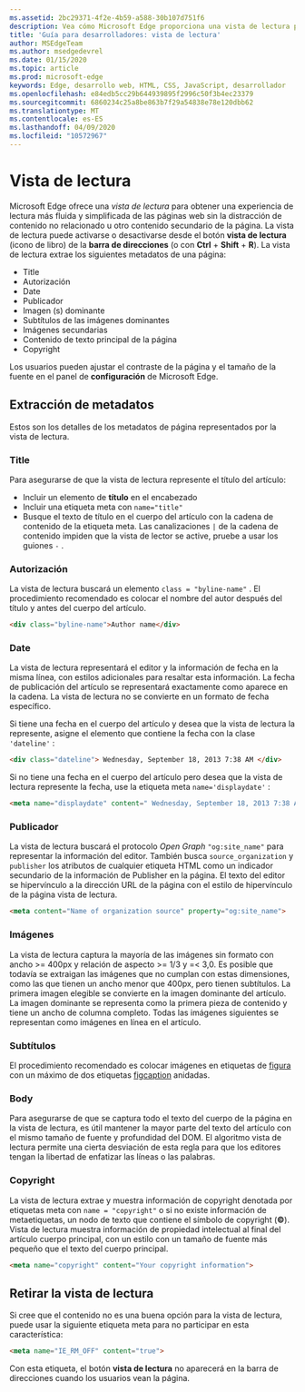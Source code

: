 ```yaml
---
ms.assetid: 2bc29371-4f2e-4b59-a588-30b107d751f6
description: Vea cómo Microsoft Edge proporciona una vista de lectura para las páginas web para habilitar la lectura sin adición.
title: 'Guía para desarrolladores: vista de lectura'
author: MSEdgeTeam
ms.author: msedgedevrel
ms.date: 01/15/2020
ms.topic: article
ms.prod: microsoft-edge
keywords: Edge, desarrollo web, HTML, CSS, JavaScript, desarrollador
ms.openlocfilehash: e84edb5cc29b644939895f2996c50f3b4ec23379
ms.sourcegitcommit: 6860234c25a8be863b7f29a54838e78e120dbb62
ms.translationtype: MT
ms.contentlocale: es-ES
ms.lasthandoff: 04/09/2020
ms.locfileid: "10572967"
---
```

# Vista de lectura

Microsoft Edge ofrece una *vista de lectura* para obtener una experiencia de lectura más fluida y simplificada de las páginas web sin la distracción de contenido no relacionado u otro contenido secundario de la página. La vista de lectura puede activarse o desactivarse desde el botón **vista de lectura** (icono de libro) de la **barra de direcciones** (o con **Ctrl**  +  **Shift**  +  **R**). La vista de lectura extrae los siguientes metadatos de una página:

* Title
* Autorización
* Date
* Publicador
* Imagen (s) dominante
* Subtítulos de las imágenes dominantes
* Imágenes secundarias
* Contenido de texto principal de la página
* Copyright

Los usuarios pueden ajustar el contraste de la página y el tamaño de la fuente en el panel de **configuración** de Microsoft Edge.

## Extracción de metadatos


Estos son los detalles de los metadatos de página representados por la vista de lectura.

### Title

Para asegurarse de que la vista de lectura represente el título del artículo:

* Incluir un elemento de **título** en el encabezado
* Incluir una etiqueta meta con `name="title"`
* Busque el texto de título en el cuerpo del artículo con la cadena de contenido de la etiqueta meta. Las canalizaciones `|` de la cadena de contenido impiden que la vista de lector se active, pruebe a usar los guiones `-` .

### Autorización

La vista de lectura buscará un elemento `class = "byline-name"` . El procedimiento recomendado es colocar el nombre del autor después del título y antes del cuerpo del artículo.

```html
<div class="byline-name">Author name</div>
```

### Date

La vista de lectura representará el editor y la información de fecha en la misma línea, con estilos adicionales para resaltar esta información. La fecha de publicación del artículo se representará exactamente como aparece en la cadena. La vista de lectura no se convierte en un formato de fecha específico.

Si tiene una fecha en el cuerpo del artículo y desea que la vista de lectura la represente, asigne el elemento que contiene la fecha con la clase `'dateline'` :

```html
<div class="dateline"> Wednesday, September 18, 2013 7:38 AM </div>
```

Si no tiene una fecha en el cuerpo del artículo pero desea que la vista de lectura represente la fecha, use la etiqueta meta `name='displaydate'` :

```html
<meta name="displaydate" content=" Wednesday, September 18, 2013 7:38 AM ">
```

### Publicador

La vista de lectura buscará el protocolo *Open Graph* `"og:site_name"` para representar la información del editor. También busca `source_organization` y `publisher` los atributos de cualquier etiqueta HTML como un indicador secundario de la información de Publisher en la página. El texto del editor se hipervínculo a la dirección URL de la página con el estilo de hipervínculo de la página vista de lectura.

```html
<meta content="Name of organization source" property="og:site_name">
```

### Imágenes

La vista de lectura captura la mayoría de las imágenes sin formato con ancho >= 400px y relación de aspecto >= 1/3 y =< 3,0. Es posible que todavía se extraigan las imágenes que no cumplan con estas dimensiones, como las que tienen un ancho menor que 400px, pero tienen subtítulos. La primera imagen elegible se convierte en la imagen dominante del artículo. La imagen dominante se representa como la primera pieza de contenido y tiene un ancho de columna completo. Todas las imágenes siguientes se representan como imágenes en línea en el artículo.

### Subtítulos

El procedimiento recomendado es colocar imágenes en etiquetas de [figura](https://msdn.microsoft.com/library/gg593038(v=vs.85).aspx) con un máximo de dos etiquetas [figcaption](https://msdn.microsoft.com/library/gg593037(v=vs.85).aspx) anidadas.

### Body

Para asegurarse de que se captura todo el texto del cuerpo de la página en la vista de lectura, es útil mantener la mayor parte del texto del artículo con el mismo tamaño de fuente y profundidad del DOM. El algoritmo vista de lectura permite una cierta desviación de esta regla para que los editores tengan la libertad de enfatizar las líneas o las palabras.

### Copyright

La vista de lectura extrae y muestra información de copyright denotada por etiquetas meta con `name = "copyright"` o si no existe información de metaetiquetas, un nodo de texto que contiene el símbolo de copyright (**©**). Vista de lectura muestra información de propiedad intelectual al final del artículo cuerpo principal, con un estilo con un tamaño de fuente más pequeño que el texto del cuerpo principal.

```html
<meta name="copyright" content="Your copyright information">
```

## Retirar la vista de lectura


Si cree que el contenido no es una buena opción para la vista de lectura, puede usar la siguiente etiqueta meta para no participar en esta característica:

```html
<meta name="IE_RM_OFF" content="true">
```

Con esta etiqueta, el botón **vista de lectura** no aparecerá en la barra de direcciones cuando los usuarios vean la página.
